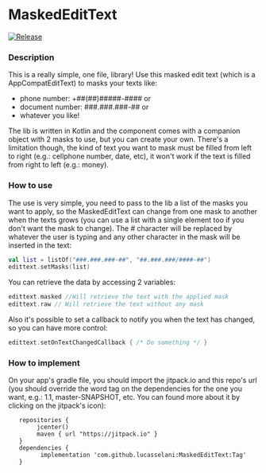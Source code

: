 # MaskedEditText
[![Release](https://jitpack.io/v/lucasselani/MaskedEditText.svg)](https://jitpack.io/#lucasselani/MaskedEditText)

### Description

This is a really simple, one file, library!
Use this masked edit text (which is a AppCompatEditText) to masks your texts like:
  - phone number: +##(##)#####-#### or
  - document number: ###.###.###-## or
  - whatever you like!
  
The lib is written in Kotlin and the component comes with a companion object with 2 masks to use, but you can create your own.
There's a limitation though, the kind of text you want to mask must be filled from left to right (e.g.: cellphone number, date, etc),  it won't work if the text is filled from right to left (e.g.: money).

### How to use

The use is very simple, you need to pass to the lib a list of the masks you want to apply, so the MaskedEditText can change from one mask to another when the texts grows (you can use a list with a single element too if you don't want the mask to change).
The # character will be replaced by whatever the user is typing and any other character in the mask will be inserted in the text:
````Kotlin
val list = listOf("###.###.###-##", "##.###.###/####-##")
edittext.setMasks(list)
````

You can retrieve the data by accessing 2 variables:
````Kotlin
edittext.masked //Will retrieve the text with the applied mask
edittext.raw // Will retrieve the text without any mask
````

Also it's possible to set a callback to notify you when the text has changed, so you can have more control:
````Kotlin
edittext.setOnTextChangedCallback { /* Do something */ }
````

### How to implement 
On your app's gradle file, you should import the jitpack.io and this repo's url (you should override the word tag on the dependencies for the one you want, e.g.: 1.1, master-SNAPSHOT, etc. You can found more about it by clicking on the jitpack's icon):
````Gradle
   repositories {
        jcenter()
        maven { url "https://jitpack.io" }
   }
   dependencies {
         implementation 'com.github.lucasselani:MaskedEditText:Tag'
   }
````
